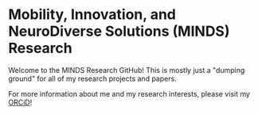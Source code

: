 # Mobility, Innovation, and NeuroDiverse Solutions (MINDS) Research
Welcome to the MINDS Research GitHub! This is mostly just a "dumping ground" for all of my research projects and papers.

For more information about me and my research interests, please visit my [ORCiD](https://orcid.org/0009-0004-1135-2025)!
